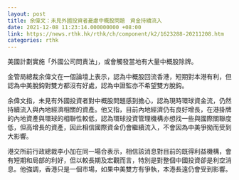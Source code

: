 ```yaml
---
layout: post
title: 余偉文：未見外國投資者憂慮中概股問題　資金持續流入
date: 2021-12-08 11:23:14.000000000 +08:00
link: https://news.rthk.hk/rthk/ch/component/k2/1623288-20211208.htm
categories: rthk
---
```


美國計劃實施「外國公司問責法」，或會觸發當地有大量中概股除牌。

金管局總裁余偉文在一個論壇上表示，認為中概股回流香港，短期對本港有利，但認為中美脫鈎對雙方都沒有好處，認為中證監亦不希望雙方脫鈎。

余偉文指，未見有外國投資者對中概股問題感到擔心，認為現時環球資金流，仍然持續流入與內地經濟相關的資產。他又指，目前內地經濟仍有良好增長，在港掛牌的內地資產與環球的相聯性較低，認為環球投資管理機構亦想找一些與國際關聯度低，但高增長的資產，因此相信國際資金仍會繼續流入，不會因為中美爭拗而受到大影響。

港交所前行政總裁李小加在同一場合表示，相信該消息對目前的既得利益機構，會有短期和局部的利好，但以較長期及宏觀而言，特別是對整個中國投資卻是利空消息。他強調，香港只是一個市場，如果中美雙方有爭執，本港長遠仍會受到影響。
